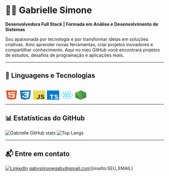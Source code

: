 # 👩‍💻 Gabrielle Simone

**Desenvolvedora Full Stack | Formada em Análise e Desenvolvimento de Sistemas**

Sou apaixonada por tecnologia e por transformar ideias em soluções criativas. Amo aprender novas ferramentas, criar projetos inovadores e compartilhar conhecimento. Aqui no meu GitHub você encontrará projetos de estudos, desafios de programação e aplicações reais.

---

## 🚀 Linguagens e Tecnologias
<div style="display: inline_block"><br/>
  <img align="center" alt="HTML" height="30" width="40" src="https://raw.githubusercontent.com/devicons/devicon/master/icons/html5/html5-original.svg">
  <img align="center" alt="CSS" height="30" width="40" src="https://raw.githubusercontent.com/devicons/devicon/master/icons/css3/css3-original.svg">
  <img align="center" alt="JS" height="30" width="40" src="https://raw.githubusercontent.com/devicons/devicon/master/icons/javascript/javascript-original.svg">
  <img align="center" alt="TS" height="30" width="40" src="https://raw.githubusercontent.com/devicons/devicon/master/icons/typescript/typescript-original.svg">
  <img align="center" alt="React" height="30" width="40" src="https://raw.githubusercontent.com/devicons/devicon/master/icons/react/react-original.svg">
  <img align="center" alt="Node" height="30" width="40" src="https://raw.githubusercontent.com/devicons/devicon/master/icons/nodejs/nodejs-original.svg">
</div>

---

## 📊 Estatísticas do GitHub
![Gabrielle GitHub stats](https://github-readme-stats.vercel.app/api?username=gabriellesimonec&show_icons=true&theme=radical)
![Top Langs](https://github-readme-stats.vercel.app/api/top-langs/?username=gabriellesimonec&layout=compact&theme=radical)

---

## 📬 Entre em contato
[![LinkedIn](https://img.shields.io/badge/-LinkedIn-%230077B5?style=for-the-badge&logo=linkedin&logoColor=white)](SEU_LINKEDIN)
[gabysimonegaby@gmail.com](https://img.shields.io/badge/-Gmail-D14836?style=for-the-badge&logo=gmail&logoColor=white)](mailto:SEU_EMAIL)
